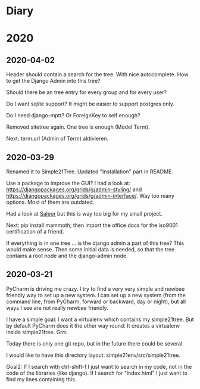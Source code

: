 # Diary

# 2020

## 2020-04-02

Header should contain a search for the tree. With nice autocomplete. How to get the Django
Admin into this tree?

Should there be an tree entry for every group and for every user?

Do I want sqlite support? It might be easier to support postgres only.

Do I need django-mptt? Or ForeignKey to self enough?

Removed sitetree again. One tree is enough (Model Term).

Next: term.url (Admin of Term) aktivieren.

## 2020-03-29

Renamed it to Simple21Tree. Updated "Installation" part in README.

Use a package to improve the GUI? I had a look at: https://djangopackages.org/grids/g/admin-styling/
and https://djangopackages.org/grids/g/admin-interface/.
Way too many options. Most of them are outdated.

Had a look at [Saleor](https://github.com/mirumee/saleor) but this is way too
big for my small project.

Next: pip install mammoth; then import the office docs for the iso9001
certification of a friend.

If everything is in one tree ... is the django admin a part of this tree?
This would make sense. Then some initial data is needed, so that
the tree contains a root node and the django-admin node.


## 2020-03-21

PyCharm is driving me crazy. I try to find a very very simple and newbee friendly
way to set up a new system. I can set up a new system (from the command line, from
PyCharm, forward or backward, day or night), but all ways I see are not really newbee
friendly.

I have a simple goal: I want a virtualenv which contains my simple21tree. But by default
PyCharm does it the other way round: It creates a virtualenv inside simple21tree. Grrr.

Today there is only one git repo, but in the future there could be several. 

I would like to have this directory layout: simple21env/src/simple21tree.

Goal2: If I search with ctrl-shift-f I just want to search in my code, not in the
code of the libraries (like django). If I search for "index.html" I just want
to find my lines containing this.


